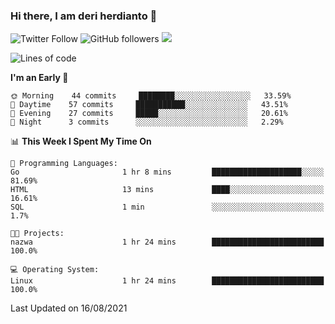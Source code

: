 ### Hi there, I am deri herdianto 👋
![Twitter Follow](https://img.shields.io/twitter/follow/deikatsuo?label=Follow)
![GitHub followers](https://img.shields.io/github/followers/deikatsuo?label=Follow&style=social)
![](https://visitor-badge.glitch.me/badge?page_id=deikatsuo.deikatsuo)

<!--
**deikatsuo/deikatsuo** is a ✨ _special_ ✨ repository because its `README.md` (this file) appears on your GitHub profile.

Here are some ideas to get you started:

- 🔭 I’m currently working on ...
- 🌱 I’m currently learning ...
- 👯 I’m looking to collaborate on ...
- 🤔 I’m looking for help with ...
- 💬 Ask me about ...
- 📫 How to reach me: ...
- 😄 Pronouns: ...
- ⚡ Fun fact: ...
-->

<!--START_SECTION:waka-->
![Lines of code](https://img.shields.io/badge/From%20Hello%20World%20I%27ve%20Written-16149%20lines%20of%20code-blue)

**I'm an Early 🐤** 

```text
🌞 Morning    44 commits     ████████░░░░░░░░░░░░░░░░░   33.59% 
🌆 Daytime    57 commits     ███████████░░░░░░░░░░░░░░   43.51% 
🌃 Evening    27 commits     █████░░░░░░░░░░░░░░░░░░░░   20.61% 
🌙 Night      3 commits      ░░░░░░░░░░░░░░░░░░░░░░░░░   2.29%

```


📊 **This Week I Spent My Time On** 

```text
💬 Programming Languages: 
Go                       1 hr 8 mins         ████████████████████░░░░░   81.69% 
HTML                     13 mins             ████░░░░░░░░░░░░░░░░░░░░░   16.61% 
SQL                      1 min               ░░░░░░░░░░░░░░░░░░░░░░░░░   1.7%

🐱‍💻 Projects: 
nazwa                    1 hr 24 mins        █████████████████████████   100.0%

💻 Operating System: 
Linux                    1 hr 24 mins        █████████████████████████   100.0%

```


 Last Updated on 16/08/2021
<!--END_SECTION:waka-->
